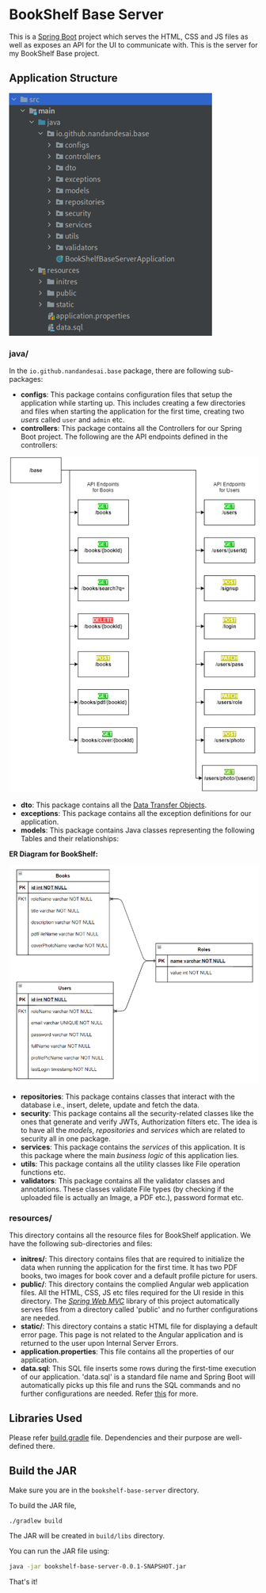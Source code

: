 # BookShelf Base Server

This is a [Spring Boot](https://spring.io/projects/spring-boot) project which serves the HTML, CSS and JS files as well as exposes an API for the UI to communicate with. This is the server for my BookShelf Base project.

## Application Structure

![bookshelf base server file structure](https://raw.githubusercontent.com/NandanDesai/res/master/bookshelf-base-server-filestructure.PNG)

### java/

In the `io.github.nandandesai.base` package, there are following sub-packages:

 - **configs**: This package contains configuration files that setup the application while starting up. This includes creating a few directories and files when starting the application for the first time, creating two *users* called `user` and `admin` etc.
 - **controllers**: This package contains all the Controllers for our Spring Boot project. The following are the API endpoints defined in the controllers:

![API Endpoint diagram](https://raw.githubusercontent.com/NandanDesai/res/master/bookshelf-base-api-diagram-2.png)

 - **dto**: This package contains all the [Data Transfer Objects](https://stackoverflow.com/questions/1051182/what-is-a-data-transfer-object-dto#:~:text=A%20Data%20Transfer%20Object%20is,itself%20and%20the%20UI%20layer.). 
 - **exceptions**:  This package contains all the exception definitions for our application.
 - **models**: This package contains Java classes representing the following Tables and their relationships:

**ER Diagram for BookShelf:**

![ER diagram](https://raw.githubusercontent.com/NandanDesai/res/master/bookshelf-er-diagram.PNG)

 - **repositories**: This package contains classes that interact with the database i.e., insert, delete, update and fetch the data.
 - **security**: This package contains all the security-related classes like the ones that generate and verify JWTs, Authorization filters etc. The idea is to have all the *models*, *repositories* and *services* which are related to security all in one package.
 - **services**: This package contains the *services* of this application. It is this package where the main *business logic* of this application lies.
 - **utils**: This package contains all the utility classes like File operation functions etc.
 - **validators**: This package contains all the validator classes and annotations. These classes validate File types (by checking if the uploaded file is actually an Image, a PDF etc.), password format etc.


### resources/

This directory contains all the resource files for BookShelf application. We have the following sub-directories and files:

 - **initres/**: This directory contains files that are required to initialize the data when running the application for the first time. It has two PDF books, two images for book cover and a default profile picture for users.
 - **public/**: This directory contains the complied Angular web application files. All the HTML, CSS, JS etc files required for the UI reside in this directory. The *[Spring Web MVC](https://docs.spring.io/spring-framework/docs/current/reference/html/web.html)* library of this project automatically serves files from a directory called 'public' and no further configurations are needed.
 - **static/**: This directory contains a static HTML file for displaying a default error page. This page is not related to the Angular application and is returned to the user upon Internal Server Errors.
 - **application.properties**: This file contains all the properties of our application.
 - **data.sql**: This SQL file inserts some rows during the first-time execution of our application. 'data.sql' is a standard file name and Spring Boot will automatically picks up this file and runs the SQL commands and no further configurations are needed. Refer [this](https://docs.spring.io/spring-boot/docs/2.1.18.RELEASE/reference/html/howto-database-initialization.html#howto-initialize-a-database-using-spring-jdbc) for more.

## Libraries Used

Please refer [build.gradle](https://github.com/NandanDesai/BookShelf/blob/master/bookshelf-base/bookshelf-base-server/build.gradle) file. Dependencies and their purpose are well-defined there.

## Build the JAR

Make sure you are in the `bookshelf-base-server` directory.

To build the JAR file, 

```bash
./gradlew build
```

The JAR will be created in `build/libs` directory.

You can run the JAR file using:

```bash
java -jar bookshelf-base-server-0.0.1-SNAPSHOT.jar
```

That's it!

